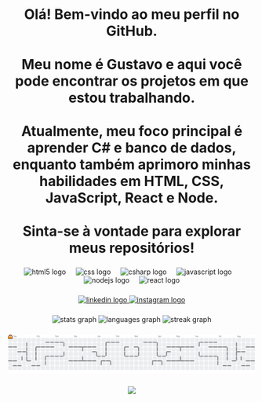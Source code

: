 <h1 align="center">Olá! Bem-vindo ao meu perfil no GitHub.<br><br>Meu nome é Gustavo e aqui você pode encontrar os projetos em que estou trabalhando.<br><br>Atualmente, meu foco principal é aprender C# e banco de dados, enquanto também aprimoro minhas habilidades em HTML, CSS, JavaScript, React e Node.<br><br>Sinta-se à vontade para explorar meus repositórios!</h1>

###

<div align="center">
  <img src="https://skillicons.dev/icons?i=html" height="60" alt="html5 logo"  />
  <img width="12" />
  <img src="https://skillicons.dev/icons?i=css" height="60" alt="css logo"  />
  <img width="12" />
  <img src="https://skillicons.dev/icons?i=cs" height="60" alt="csharp logo"  />
  <img width="12" />
  <img src="https://cdn.simpleicons.org/javascript/F7DF1E" height="60" alt="javascript logo"  />
  <img width="12" />
  <img src="https://cdn.simpleicons.org/nodedotjs/339933" height="60" alt="nodejs logo"  />
  <img width="12" />
  <img src="https://cdn.simpleicons.org/react/61DAFB" height="60" alt="react logo"  />
</div>

###

<div align="center">
  <a href="https://www.linkedin.com/in/gustavo-ven%C3%A2ncio-1ab4162a1/" target="_blank">
    <img src="https://img.shields.io/static/v1?message=LinkedIn&logo=linkedin&label=&color=0077B5&logoColor=white&labelColor=&style=for-the-badge" height="25" alt="linkedin logo"  />
  </a>
  <a href="https://www.instagram.com/gustavo.fonseca1/" target="_blank">
    <img src="https://img.shields.io/static/v1?message=Instagram&logo=instagram&label=&color=E4405F&logoColor=white&labelColor=&style=for-the-badge" height="25" alt="instagram logo"  />
  </a>
</div>

###

<div align="center">
  <img src="https://github-readme-stats.vercel.app/api?username=GustavoFonsecaaaa&hide_title=false&hide_rank=false&show_icons=true&include_all_commits=true&count_private=true&disable_animations=false&theme=dracula&locale=en&hide_border=false&order=1" height="150" alt="stats graph"  />
  <img src="https://github-readme-stats.vercel.app/api/top-langs?username=GustavoFonsecaaaa&locale=pt-br&hide_title=false&layout=compact&card_width=320&langs_count=5&theme=dracula&hide_border=false&order=2" height="150" alt="languages graph"  />
  <img src="https://streak-stats.demolab.com?user=GustavoFonsecaaaa&locale=en&mode=daily&theme=dracula&hide_border=false&border_radius=5&order=3" height="150" alt="streak graph"  />
</div>

###

<picture>
  <source media="(prefers-color-scheme: dark)" srcset="https://raw.githubusercontent.com/GustavoFonsecaaaa/GustavoFonsecaaaa/output/pacman-contribution-graph-dark.svg">
  <source media="(prefers-color-scheme: light)" srcset="https://raw.githubusercontent.com/GustavoFonsecaaaa/GustavoFonsecaaaa/output/pacman-contribution-graph.svg">
  <img alt="pacman contribution graph" src="https://raw.githubusercontent.com/GustavoFonsecaaaa/GustavoFonsecaaaa/output/pacman-contribution-graph.svg">
</picture>

###

<div align="center">
  <img height="300" src="https://media4.giphy.com/media/v1.Y2lkPTc5MGI3NjExZG04OWt4MDNsM2p2aXg2aWs2Nmw2a256eXFwM2hpNTI5ajc1c2x1ZCZlcD12MV9pbnRlcm5hbF9naWZfYnlfaWQmY3Q9Zw/jUckyQVjuHNx9vXUtv/giphy.gif"  />
</div>

###
